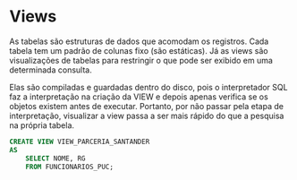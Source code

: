 # Views

As tabelas são estruturas de dados que acomodam os registros. Cada tabela tem um padrão de colunas fixo (são estáticas). Já as views são visualizações de tabelas para restringir o que pode ser exibido em uma determinada consulta.&#x20;

Elas são compiladas e guardadas dentro do disco, pois o interpretador SQL faz a interpretação na criação da VIEW e depois apenas verifica se os objetos existem antes de executar. Portanto, por não passar pela etapa de interpretação, visualizar a view passa a ser mais rápido do que a pesquisa na própria tabela.&#x20;

```sql
CREATE VIEW VIEW_PARCERIA_SANTANDER
AS
    SELECT NOME, RG
    FROM FUNCIONARIOS_PUC;
```
